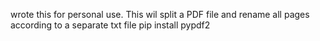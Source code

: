 wrote this for personal use. This wil split a PDF file and rename all pages according to a separate txt file
pip install pypdf2
